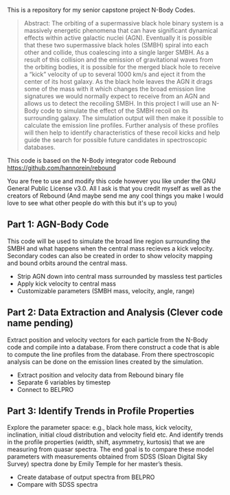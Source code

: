 This is a repository for my senior capstone project N-Body Codes. 
> Abstract: The orbiting of a supermassive black hole binary system is a massively energetic phenomena that can have significant dynamical effects within active galactic nuclei (AGN). Eventually it is possible that these two supermassive black holes (SMBH) spiral into each other and collide, thus coalescing into a single larger SMBH. As a result of this collision and the emission of gravitational waves from the orbiting bodies, it is possible for the merged black hole to receive a “kick” velocity of up to several 1000 km/s and eject it from the center of its host galaxy. As the black hole leaves the AGN it drags some of the mass with it which changes the broad emission line signatures we would normally expect to receive from an AGN and allows us to detect the recoiling SMBH. In this project I will use an N-Body code to simulate the effect of the SMBH recoil on its surrounding galaxy. The simulation output will then make it possible to calculate the emission line profiles. Further analysis of these profiles will then help to identify characteristics of these recoil kicks and help guide the search for possible future candidates in spectroscopic databases. 

This code is based on the N-Body integrator code Rebound https://github.com/hannorein/rebound

You are free to use and modify this code however you like under the GNU General Public License v3.0. All I ask is that you credit myself as well as the creators of Rebound (And maybe send me any cool things you make I would love to see what other people do with this but it's up to you)

## Part 1: AGN-Body Code
This code will be used to simulate the broad line region surrounding the SMBH and what happens when the central mass recieves a kick velocity. Secondary codes  can also be created in order to show velocity mapping and bound orbits around the central mass.

- Strip AGN down into central mass surrounded by massless test particles
- Apply kick velocity to central mass
- Customizable parameters (SMBH mass, velocity, angle, range)

## Part 2: Data Extraction and Analysis (Clever code name pending)
Extract position and velocity vectors for each particle from the N-Body code and compile into a database. From there construct a code that is able to compute the line profiles from the database. From there spectroscopic analysis can be done on the emission lines created by the simulation.

- Extract position and velocity data from Rebound binary file
- Separate 6 variables by timestep
- Connect to BELPRO

## Part 3: Identify Trends in Profile Properties
Explore the parameter space: e.g., black hole mass, kick velocity, inclination, initial cloud distribution and velocity field etc. And identify trends in the profile properties (width, shift, asymmetry, kurtosis) that we are measuring from quasar spectra. The end goal is to compare these model parameters with measurements obtained from SDSS (Sloan Digital Sky Survey) spectra done by Emily Temple for her master’s thesis.

- Create database of output spectra from BELPRO
- Compare with SDSS spectra
